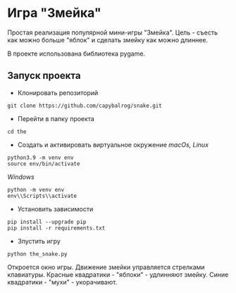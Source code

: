 # Игра "Змейка"
Простая реализация популярной мини-игры "Змейка".
Цель - съесть как можно больше "яблок" и сделать змейку как можно длиннее.

В проекте использована библиотека pygame.

## Запуск проекта
- Клонировать репозиторий
```
git clone https://github.com/capybalrog/snake.git
```

- Перейти в папку проекта
```
cd the
```

- Создать и активировать виртуальное окружение
_macOs, Linux_
```
python3.9 -m venv env
source env/bin/activate
```
_Windows_
```
python -m venv env
env\\Scripts\\activate
```

- Установить зависимости
```
pip install --upgrade pip
pip install -r requirements.txt
```

- Зпустить игру
```
python the_snake.py
```
Откроется окно игры.
Движение змейки управляется стрелками клавиатуры.
Красные квадратики - "яблоки" - удлинняют змейку.
Синие квадратики - "мухи" - укорачивают.
